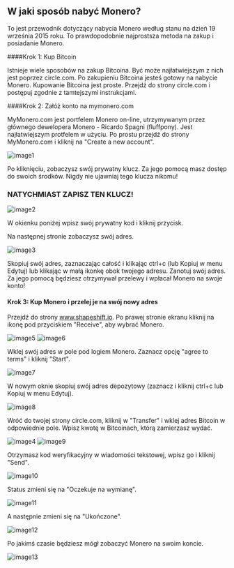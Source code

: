 ## W jaki sposób nabyć Monero?

To jest przewodnik dotyczący nabycia Monero według stanu na dzień 19 września 2015 roku. To prawdopodobnie najprostsza metoda na zakup i posiadanie Monero.

####Krok 1: Kup Bitcoin

Istnieje wiele sposobów na zakup Bitcoina. Być może najłatwiejszym z nich jest poprzez circle.com. Po zakupieniu Bitcoina jesteś gotowy na nabycie Monero. Kupowanie Bitcoina jest proste. Przejdź do strony circle.com i postępuj zgodnie z tamtejszymi instrukcjami.

####Krok 2: Załóż konto na mymonero.com

MyMonero.com jest portfelem Monero on-line, utrzymywanym przez głównego dewelopera Monero - Ricardo Spagni (fluffpony). Jest najłatwiejszym protfelem w użyciu. Po prostu przejdź do strony MyMonero.com i kliknij na "Create a new account". 

![image1](https://github.com/luuul/monero-site/blob/master/knowledge-base/user-guides/png/easiest_way/01.png)

Po kliknięciu, zobaczysz swój prywatny klucz. Za jego pomocą masz dostęp do swoich środków. Nigdy nie ujawniaj tego klucza nikomu!

### NATYCHMIAST ZAPISZ TEN KLUCZ!

![image2](https://github.com/luuul/monero-site/blob/master/knowledge-base/user-guides/png/easiest_way/02.png)

W okienku poniżej wpisz swój prywatny kod i kliknij przycisk.

Na następnej stronie zobaczysz swój adres.

![image3](https://github.com/luuul/monero-site/blob/master/knowledge-base/user-guides/png/easiest_way/03.png)

Skopiuj swój adres, zaznaczając całość i klikając ctrl+c (lub Kopiuj w menu Edytuj) lub klikając w małą ikonkę obok twojego adresu. Zanotuj swój adres. Za jego pomocą będziesz otrzymywał przelewy i wpłacał Monero na swoje konto!

#### Krok 3: Kup Monero i przelej je na swój nowy adres

Przejdź do strony www.shapeshift.io. Po prawej stronie ekranu kliknij na ikonę pod przyciskiem "Receive", aby wybrać Monero.

![image5](https://github.com/luuul/monero-site/blob/master/knowledge-base/user-guides/png/easiest_way/05.png)
![image6](https://github.com/luuul/monero-site/blob/master/knowledge-base/user-guides/png/easiest_way/06.png)

Wklej swój adres w pole pod logiem Monero. Zaznacz opcję "agree to terms" i kliknij "Start".

![image7](https://github.com/luuul/monero-site/blob/master/knowledge-base/user-guides/png/easiest_way/07.png)

W nowym oknie skopiuj swój adres depozytowy (zaznacz i kliknij ctrl+c lub Kopiuj w menu Edytuj).

![image8](https://github.com/luuul/monero-site/blob/master/knowledge-base/user-guides/png/easiest_way/08.png)

Wróć do twojej strony circle.com, kliknij w "Transfer" i wklej adres Bitcoin w odpowiednie pole. Wpisz kwotę w Bitcoinach, którą zamierzasz wydać.

![image4](https://github.com/luuul/monero-site/blob/master/knowledge-base/user-guides/png/easiest_way/04.png)
![image9](https://github.com/luuul/monero-site/blob/master/knowledge-base/user-guides/png/easiest_way/09.png)

Otrzymasz kod weryfikacyjny w wiadomości tekstowej, wpisz go i kliknij "Send".

![image10](https://github.com/luuul/monero-site/blob/master/knowledge-base/user-guides/png/easiest_way/10.png)

Status zmieni się na "Oczekuje na wymianę".

![image11](https://github.com/luuul/monero-site/blob/master/knowledge-base/user-guides/png/easiest_way/11.png)

A następnie zmieni się na "Ukończone".

![image12](https://github.com/luuul/monero-site/blob/master/knowledge-base/user-guides/png/easiest_way/12.png)

Po jakimś czasie będziesz mógł zobaczyć Monero na swoim koncie.

![image13](https://github.com/luuul/monero-site/blob/master/knowledge-base/user-guides/png/easiest_way/13.png)
